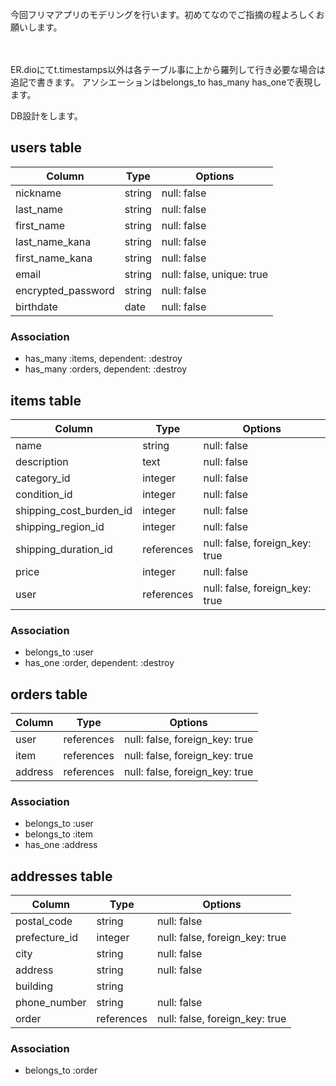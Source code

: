 今回フリマアプリのモデリングを行います。初めてなのでご指摘の程よろしくお願いします。

　

ER.dioにてt.timestamps以外は各テーブル事に上から羅列して行き必要な場合は追記で書きます。
アソシエーションはbelongs_to has_many has_oneで表現します。

DB設計をします。

## users table

| Column          | Type    | Options               |
| --------------- | ------- | --------------------- |
| nickname        | string  | null: false           |
| last_name       | string  | null: false           |
| first_name      | string  | null: false           |
| last_name_kana  | string  | null: false           |
| first_name_kana | string  | null: false           |
| email           | string  | null: false, unique: true |
| encrypted_password | string  | null: false         |
| birthdate       | date    | null: false           |

### Association

- has_many :items, dependent: :destroy 
- has_many :orders, dependent: :destroy    

## items table

| Column               | Type       | Options               |
| -------------------- | ---------- | --------------------- |
| name                 | string     | null: false           |
| description          | text       | null: false           |
| category_id          | integer | null: false           |
| condition_id         | integer | null: false           |
| shipping_cost_burden_id | integer | null: false           |
| shipping_region_id   | integer | null: false           |
| shipping_duration_id | references  | null: false, foreign_key: true           |
| price                | integer    | null: false           |
| user                 | references | null: false, foreign_key: true          |

### Association

- belongs_to :user 
- has_one :order, dependent: :destroy 

## orders table

| Column   | Type       | Options                        |
| -------- | ---------- | ------------------------------ |
| user     | references |  null: false, foreign_key: true |
| item     | references |  null: false, foreign_key: true |
| address  | references |   null: false, foreign_key: true |

### Association

- belongs_to :user    
- belongs_to :item
- has_one :address

## addresses table

| Column        | Type       | Options                         |
| ------------- | ---------- | ------------------------------- |
| postal_code   | string     | null: false                     |
| prefecture_id | integer    | null: false, foreign_key: true  |
| city          | string     | null: false                     |
| address       | string     | null: false                     |
| building      | string     |                                 |
| phone_number  | string     | null: false                     |
| order         | references | null: false, foreign_key: true  |

### Association
- belongs_to :order
